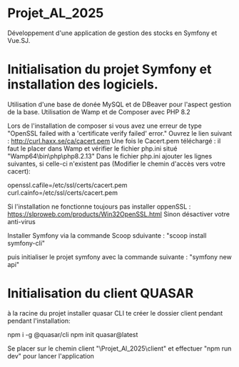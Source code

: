 # Projet_AL_2025
Développement d'une application de gestion des stocks en Symfony et Vue.SJ.

# Initialisation du projet Symfony et installation des logiciels.

Utilisation d'une base de donée MySQL et de DBeaver pour l'aspect gestion de la base.
Utilisation de Wamp et de Composer avec PHP 8.2

Lors de l'installation de composer si vous avez une erreur de type "OpenSSL failed with a 'certificate verify failed' error."
Ouvrez le lien suivant : http://curl.haxx.se/ca/cacert.pem 
Une fois le Cacert.pem téléchargé : il faut le placer dans Wamp et vérifier le fichier php.ini situé "Wamp64\bin\php\php8.2.13\"
Dans le fichier php.ini ajouter les lignes suivantes, si celle-ci n'existent pas (Modifier le chemin d'accès vers votre cacert): 

openssl.cafile=/etc/ssl/certs/cacert.pem
curl.cainfo=/etc/ssl/certs/cacert.pem

Si l'installation ne fonctionne toujours pas installer oppenSSL : https://slproweb.com/products/Win32OpenSSL.html
Sinon désactiver votre anti-virus

Installer Symfony via la commande Scoop sduivante : "scoop install symfony-cli"

puis initialiser le projet symfony avec la commande suivante : "symfony new api"

# Initialisation du client QUASAR

à la racine du projet installer quasar CLI te créer le dossier client pendant pendant l'installation: 

npm i -g @quasar/cli
npm init quasar@latest

Se placer sur le chemin client "\Projet_Al_2025\client" et effectuer "npm run dev" pour lancer l'application